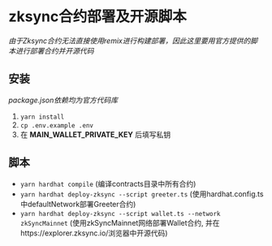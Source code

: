 # zksync合约部署及开源脚本

*由于Zksync合约无法直接使用remix进行构建部署，因此这里要用官方提供的脚本进行部署合约并开源代码*

## 安装
*package.json依赖均为官方代码库*
1. `yarn install`
2. `cp .env.example .env`
3. 在 **MAIN_WALLET_PRIVATE_KEY** 后填写私钥

## 脚本
- `yarn hardhat compile` (编译contracts目录中所有合约)
- `yarn hardhat deploy-zksync --script greeter.ts` (使用hardhat.config.ts中defaultNetwork部署Greeter合约)
- `yarn hardhat deploy-zksync --script wallet.ts --network zkSyncMainnet` (使用zkSyncMainnet网络部署Wallet合约, 并在https://explorer.zksync.io/浏览器中开源代码)

